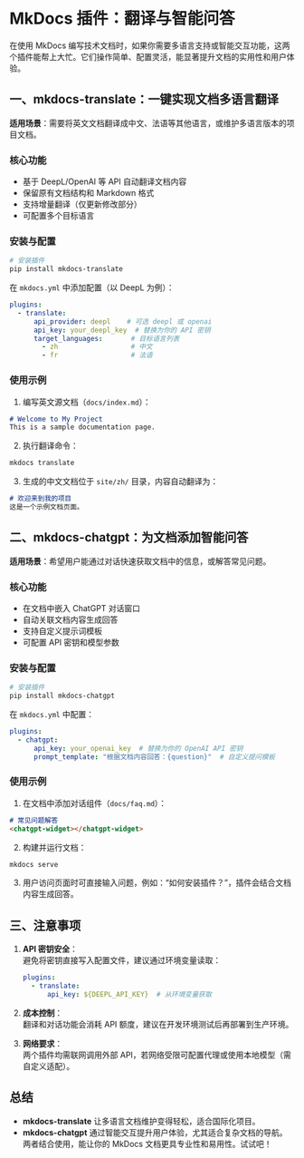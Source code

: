 
#  MkDocs 插件：翻译与智能问答

在使用 MkDocs 编写技术文档时，如果你需要多语言支持或智能交互功能，这两个插件能帮上大忙。它们操作简单、配置灵活，能显著提升文档的实用性和用户体验。


## 一、mkdocs-translate：一键实现文档多语言翻译
**适用场景**：需要将英文文档翻译成中文、法语等其他语言，或维护多语言版本的项目文档。

### 核心功能
- 基于 DeepL/OpenAI 等 API 自动翻译文档内容
- 保留原有文档结构和 Markdown 格式
- 支持增量翻译（仅更新修改部分）
- 可配置多个目标语言

### 安装与配置
```bash
# 安装插件
pip install mkdocs-translate
```

在 `mkdocs.yml` 中添加配置（以 DeepL 为例）：
```yaml
plugins:
  - translate:
      api_provider: deepl    # 可选 deepl 或 openai
      api_key: your_deepl_key  # 替换为你的 API 密钥
      target_languages:       # 目标语言列表
        - zh                  # 中文
        - fr                  # 法语
```

### 使用示例
1. 编写英文源文档（`docs/index.md`）：
```markdown
# Welcome to My Project
This is a sample documentation page.
```

2. 执行翻译命令：
```bash
mkdocs translate
```

3. 生成的中文文档位于 `site/zh/` 目录，内容自动翻译为：
```markdown
# 欢迎来到我的项目
这是一个示例文档页面。
```


## 二、mkdocs-chatgpt：为文档添加智能问答
**适用场景**：希望用户能通过对话快速获取文档中的信息，或解答常见问题。

### 核心功能
- 在文档中嵌入 ChatGPT 对话窗口
- 自动关联文档内容生成回答
- 支持自定义提示词模板
- 可配置 API 密钥和模型参数

### 安装与配置
```bash
# 安装插件
pip install mkdocs-chatgpt
```

在 `mkdocs.yml` 中配置：
```yaml
plugins:
  - chatgpt:
      api_key: your_openai_key  # 替换为你的 OpenAI API 密钥
      prompt_template: "根据文档内容回答：{question}"  # 自定义提问模板
```

### 使用示例
1. 在文档中添加对话组件（`docs/faq.md`）：
```markdown
# 常见问题解答
<chatgpt-widget></chatgpt-widget>
```

2. 构建并运行文档：
```bash
mkdocs serve
```

3. 用户访问页面时可直接输入问题，例如：“如何安装插件？”，插件会结合文档内容生成回答。


## 三、注意事项
1. **API 密钥安全**：  
   避免将密钥直接写入配置文件，建议通过环境变量读取：
   ```yaml
   plugins:
     - translate:
         api_key: ${DEEPL_API_KEY}  # 从环境变量获取
   ```

2. **成本控制**：  
   翻译和对话功能会消耗 API 额度，建议在开发环境测试后再部署到生产环境。

3. **网络要求**：  
   两个插件均需联网调用外部 API，若网络受限可配置代理或使用本地模型（需自定义适配）。


## 总结
- **mkdocs-translate** 让多语言文档维护变得轻松，适合国际化项目。  
- **mkdocs-chatgpt** 通过智能交互提升用户体验，尤其适合复杂文档的导航。  
两者结合使用，能让你的 MkDocs 文档更具专业性和易用性。试试吧！